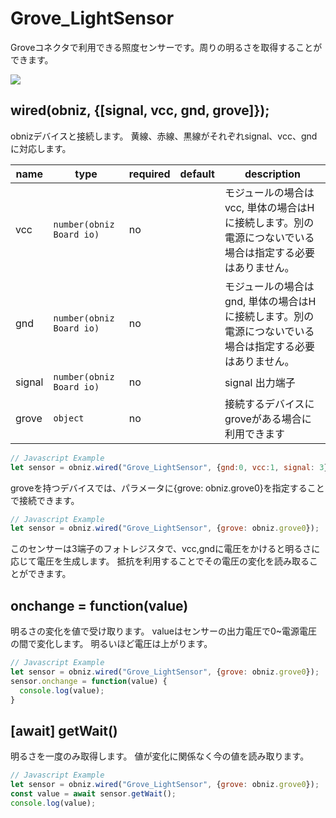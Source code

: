 # Grove_LightSensor

Groveコネクタで利用できる照度センサーです。周りの明るさを取得することができます。

![](image.jpg)

## wired(obniz, {[signal, vcc, gnd, grove]});

obnizデバイスと接続します。
黄線、赤線、黒線がそれぞれsignal、vcc、gndに対応します。

| name   | type                     | required | default | description                                             |
|--------|--------------------------|----------|---------|---------------------------------------------------------|
| vcc    | `number(obniz Board io)` | no       | &nbsp;  | モジュールの場合はvcc, 単体の場合はHに接続します。別の電源につないでいる場合は指定する必要はありません。 |
| gnd    | `number(obniz Board io)` | no       | &nbsp;  | モジュールの場合はgnd, 単体の場合はHに接続します。別の電源につないでいる場合は指定する必要はありません。 |
| signal | `number(obniz Board io)` | no       | &nbsp;  | signal 出力端子                                             |
| grove  | `object`                 | no       | &nbsp;  | 接続するデバイスにgroveがある場合に利用できます                              |

```Javascript
// Javascript Example
let sensor = obniz.wired("Grove_LightSensor", {gnd:0, vcc:1, signal: 3});
```

groveを持つデバイスでは、パラメータに{grove: obniz.grove0}を指定することで接続できます。
```Javascript
// Javascript Example
let sensor = obniz.wired("Grove_LightSensor", {grove: obniz.grove0});
```

このセンサーは3端子のフォトレジスタで、vcc,gndに電圧をかけると明るさに応じて電圧を生成します。
抵抗を利用することでその電圧の変化を読み取ることができます。

## onchange = function(value)

明るさの変化を値で受け取ります。
valueはセンサーの出力電圧で0~電源電圧の間で変化します。
明るいほど電圧は上がります。  
  
  
```Javascript
// Javascript Example
let sensor = obniz.wired("Grove_LightSensor", {grove: obniz.grove0});
sensor.onchange = function(value) {
  console.log(value);
}
```

## [await] getWait()

明るさを一度のみ取得します。
値が変化に関係なく今の値を読み取ります。

```Javascript
// Javascript Example
let sensor = obniz.wired("Grove_LightSensor", {grove: obniz.grove0});
const value = await sensor.getWait();
console.log(value);
```